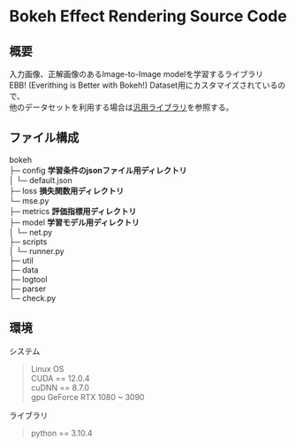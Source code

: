# Bokeh Effect Rendering Source Code
## 概要
入力画像、正解画像のあるImage-to-Image modelを学習するライブラリ  
EBB! (Everithing is Better with Bokeh!) Dataset用にカスタマイズされているので、  
他のデータセットを利用する場合は[汎用ライブラリ](https://github.com/tmymtkw/GeneralLibrary)を参照する。  


## ファイル構成
bokeh  
├─ config **学習条件のjsonファイル用ディレクトリ**  
│  └─ default.json  
├─ loss **損失関数用ディレクトリ**  
   └─ mse.py  
├─ metrics  **評価指標用ディレクトリ**  
├─ model  **学習モデル用ディレクトリ**  
│  └─ net.py  
├─ scripts  
│  └─ runner.py  
├─ util  
   ├─ data  
   ├─ logtool  
   ├─ parser  
   └─ check.py  


## 環境
システム  
> Linux OS  
> CUDA == 12.0.4  
> cuDNN == 8.7.0  
> gpu GeForce RTX 1080 ~ 3090  


ライブラリ  
> python == 3.10.4  
